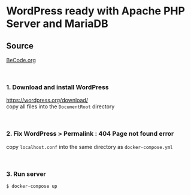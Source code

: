 # WordPress ready with Apache PHP Server and MariaDB

## Source
[BeCode.org](https://github.com/becodeorg/LIE-Jepsen-2.14/tree/master/02-the-hill/03-wordpress/parcours/docker-compose)

<br>

### 1. Download and install WordPress
https://wordpress.org/download/ <br>
copy all files into the `DocumentRoot` directory

<br>

### 2. Fix WordPress > Permalink : 404 Page not found error
copy `localhost.conf` into the same directory as `docker-compose.yml`

<br>

### 3. Run server
``` bash
$ docker-compose up
```
